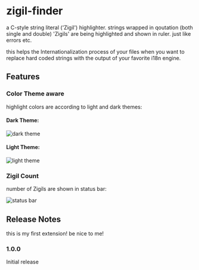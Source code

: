 # zigil-finder

a C-style string literal ('Zigil') highlighter.
strings wrapped in qoutation (both single and double) 'Zigils' are being highlighted and shown in ruler. just like errors etc.

this helps the Internationalization process of your files when you want to replace hard coded strings with the output of your favorite i18n engine.
## Features


### Color Theme aware
highlight colors are according to light and dark themes:

#### Dark Theme:

![dark theme](https://i.imgur.com/iHfmBIi.png)
#### Light Theme:

![light theme](https://i.imgur.com/IElrEcV.png)

### Zigil Count
number of Zigils are shown in status bar:

![status bar](https://i.imgur.com/BUdEiFJ.png)

## Release Notes

this is my first extension! be nice to me!

### 1.0.0

Initial release
